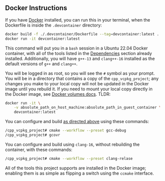 ## Docker Instructions

If you have [Docker](https://www.docker.com/) installed, you can run this
in your terminal, when the Dockerfile is inside the `.devcontainer` directory:

```bash
docker build -f ./.devcontainer/Dockerfile --tag=devcontainer:latest .
docker run -it devcontainer:latest
```

This command will put you in a `bash` session in a Ubuntu 22.04 Docker container,
with all of the tools listed in the [Dependencies](#dependencies) section already installed.
Additionally, you will have `g++-13` and `clang++-16` installed as the default
versions of `g++` and `clang++`.

You will be logged in as root, so you will see the `#` symbol as your prompt.
You will be in a directory that contains a copy of the `cpp_vcpkg_project`;
any changes you make to your local copy will not be updated in the Docker image
until you rebuild it.
If you need to mount your local copy directly in the Docker image, see
[Docker volumes docs](https://docs.docker.com/storage/volumes/).
TLDR:

```bash
docker run -it \
	-v absolute_path_on_host_machine:absolute_path_in_guest_container \
	devcontainer:latest
```

You can configure and build [as directed above](#build) using these commands:

```bash
/cpp_vcpkg_project# cmake --workflow --preset gcc-debug
/cpp_vcpkg_project# gcovr
```

You can configure and build using `clang-16`, without rebuilding the container,
with these commands:

```bash
/cpp_vcpkg_project# cmake --workflow --preset clang-relase
```

All of the tools this project supports are installed in the Docker image;
enabling them is as simple as flipping a switch using the `ccmake` interface.

